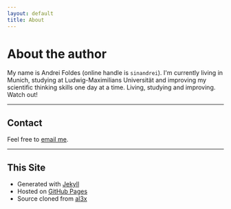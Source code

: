 ```yaml
---
layout: default
title: About
---
```


# About the author

My name is Andrei Foldes (online handle is `sinandrei`). 
I'm currently living in Munich, studying at Ludwig-Maximilians Universität and improving my scientific thinking skills one day at a time.
Living, studying and improving. Watch out!
- - -

## Contact

Feel free to [email me](mailto:foldes.andrei@gmail.com).

- - -

## This Site

* Generated with [Jekyll](http://jekyllrb.com/)
* Hosted on [GitHub Pages](https://pages.github.com/)
* Source cloned from [al3x](https://github.com/al3x/al3x.net)

